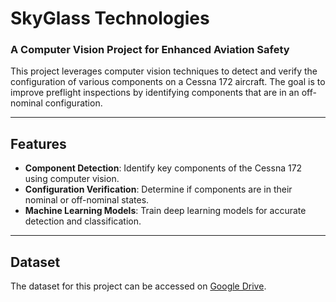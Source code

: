# SkyGlass Technologies

### A Computer Vision Project for Enhanced Aviation Safety

This project leverages computer vision techniques to detect and verify the configuration of various components on a Cessna 172 aircraft. The goal is to improve preflight inspections by identifying components that are in an off-nominal configuration.

---

## Features
- **Component Detection**: Identify key components of the Cessna 172 using computer vision.
- **Configuration Verification**: Determine if components are in their nominal or off-nominal states.
- **Machine Learning Models**: Train deep learning models for accurate detection and classification.

---

## Dataset
The dataset for this project can be accessed on [Google Drive](https://drive.google.com/your-link-here).

